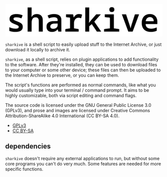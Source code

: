 <!-- sharkive readme -->
<!-- CC BY-SA 4.0 -->
![sharkive](./assets/sharkive.svg)

`sharkive` is a shell script to easily upload stuff to the Internet Archive,
or just download it locally to archive it.

`sharkive`, as a shell script, relies on plugin applications to add functionality to the software.
After they're installed, they can be used to download files to your computer or some other device;
these files can then be uploaded to the Internet Archive to preserve, or you can keep them.

The script's functions are performed as normal commands, like what you would usually type
into your terminal / command prompt. It aims to be highly customizable, both
via script editing and command flags.

The source code is licensed under the GNU General Public License 3.0 (GPLv3),
and prose and images are licensed under
Creative Commons Attribution-ShareAlike 4.0 International (CC BY-SA 4.0).

- [GPLv3](./license.txt) 
- [CC BY-SA](https://creativecommons.org/licenses/by-sa/4.0/)

## dependencies

`sharkive` doesn't require any external applications to run,
but without some core programs you can't do very much.
Some features are needed for more specific functions.
